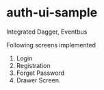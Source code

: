 # auth-ui-sample

Integrated Dagger, Eventbus 

Following screens implemented
1. Login
2. Registration
3. Forget Password
4. Drawer Screen.